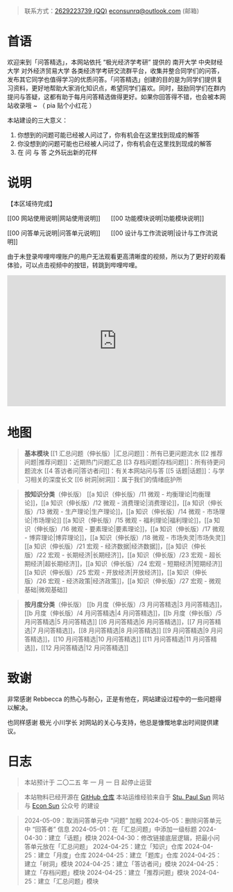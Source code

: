 > 联系方式：<a href="https://qm.qq.com/q/iA1sKuakak">2629223739 (QQ)</a> <a href="mailto:econsunrq@outlook.com">econsunrq@outlook.com (邮箱)</a>

# 首语

欢迎来到「问答精选」，本网站依托 “极光经济学考研” 提供的 南开大学 中央财经大学 对外经济贸易大学 各类经济学考研交流群平台，收集并整合同学们的问答，发布其它同学也值得学习的优质问答。「问答精选」创建的目的是为同学们提供复习资料，更好地帮助大家消化知识点，希望同学们喜欢。同时，鼓励同学们在群内提问与答疑，这都有助于每月问答精选做得更好。如果你回答得不错，也会被本网站收录哦 ~
（ pia 贴个小红花 ）

本站建设的三大意义：

1. 你想到的问题可能已经被人问过了，你有机会在这里找到现成的解答
2. 你没想到的问题可能也已经被人问过了，你有机会在这里找到现成的解答
3. 在 问 与 答 之外玩出新的花样

# 说明

【本区域待完成】

[[00 网站使用说明|网站使用说明]] $\quad$ [[00 功能模块说明|功能模块说明]] 

[[00 问答单元说明|问答单元说明]] $\quad$ [[00 设计与工作流说明|设计与工作流说明]]

由于未登录哔哩哔哩账户的用户无法观看更高清晰度的视频，所以为了更好的观看体验，可以点击视频中的按钮，转跳到哔哩哔哩。

<div style="position: relative; padding: 30% 45%;"><iframe style="position: absolute; width: 100%; height: 100%; left: 0; top: 0;" src="https://player.bilibili.com/player.html?aid=1654231184&bvid=BV1VE421V7jL&cid=1533419783&page=1&as_wide=1&high_quality=1&danmaku=0&autoplay=0&noFullScreenButton=0" frameborder="no" scrolling="no"></iframe></div>

# 地图

> **基本模块**
> [[1 汇总问题（伸长版）|汇总问题]]：所有已更问题流水
> [[2 推荐问题|推荐问题]]：近期热门问题汇总
> [[3 存档问题|存档问题]]：所有待更问题流水
> [[4 答访者问|答访者问]]：有关本网站问与答
> [[5 话题|话题]]：与学习相关的深度长文
> [[6 树洞|树洞]]：属于我们的情绪庇护所

> **按知识分类**（伸长版）
> [[a 知识（伸长版）/11 微观 - 均衡理论|均衡理论]]，[[a 知识（伸长版）/12 微观 - 消费理论|消费理论]]，[[a 知识（伸长版）/13 微观 - 生产理论|生产理论]]，[[a 知识（伸长版）/14 微观 - 市场理论|市场理论]]
> [[a 知识（伸长版）/15 微观 - 福利理论|福利理论]]，[[a 知识（伸长版）/16 微观 - 要素理论|要素理论]]，[[a 知识（伸长版）/17 微观 - 博弈理论|博弈理论]]，[[a 知识（伸长版）/18 微观 - 市场失灵|市场失灵]]
> [[a 知识（伸长版）/21 宏观 - 经济数据|经济数据]]，[[a 知识（伸长版）/22 宏观 - 长期经济|长期经济]]，[[a 知识（伸长版）/23 宏观 - 超长期经济|超长期经济]]，[[a 知识（伸长版）/24 宏观 - 短期经济|短期经济]]
> [[a 知识（伸长版）/25 宏观 - 开放经济|开放经济]]，[[a 知识（伸长版）/26 宏观 - 经济政策|经济政策]]，[[a 知识（伸长版）/27 宏观 - 微观基础|微观基础]]

> **按月度分类**（伸长版）
> [[b 月度（伸长版）/3 月问答精选|3 月问答精选]]，[[b 月度（伸长版）/4 月问答精选|4 月问答精选]]，[[b 月度（伸长版）/5 月问答精选|5 月问答精选]]
> [[6 月问答精选|6 月问答精选]]，[[7 月问答精选|7 月问答精选]]，[[8 月问答精选|8 月问答精选]]
> [[9 月问答精选|9 月问答精选]]，[[10 月问答精选|10 月问答精选]]
> [[11 月问答精选|11 月问答精选]]，[[12 月问答精选|12 月问答精选]]

# 致谢

非常感谢 Rebbecca 的热心与耐心，正是有他在，网站建设过程中的一些问题得以解决。

也同样感谢 极光 小川学长 对网站的关心与支持，他总是慷慨地拿出时间提供建议。

# 日志

> 本站预计于 二〇二五 年 一 月 一 日 起停止运营

> 本站物料已经开源在 [GitHub 仓库](https://github.com/econsun/econfaq)
> 本站运维经验来自于 <a href="https://publish.obsidian.md/econsun/Welcome+to+My+Webpage">Stu. Paul Sun</a> 网站 与 <a href="https://mp.weixin.qq.com/mp/profile_ext?action=home&__biz=MzkxOTY0MzM2MA==#wechat_redirect">Econ Sun</a> 公众号 的建设

> 2024-05-09：取消问答单元中 “问题” 加粗
> 2024-05-05：删除问答单元中 “回答者” 信息
> 2024-05-01：在「汇总问题」中添加一级标题
> 2024-04-30：建立「话题」模块
> 2024-04-30：修改链接底层逻辑，把最小问答单元放在「汇总问题」
> 2024-04-25：建立「知识」仓库
> 2024-04-25：建立「月度」仓库
> 2024-04-25：建立「题库」仓库
> 2024-04-25：建立「树洞」模块
> 2024-04-25：建立「答访者问」模块
> 2024-04-25：建立「存档问题」模块
> 2024-04-25：建立「推荐问题」模块
> 2024-04-25：建立「汇总问题」模块